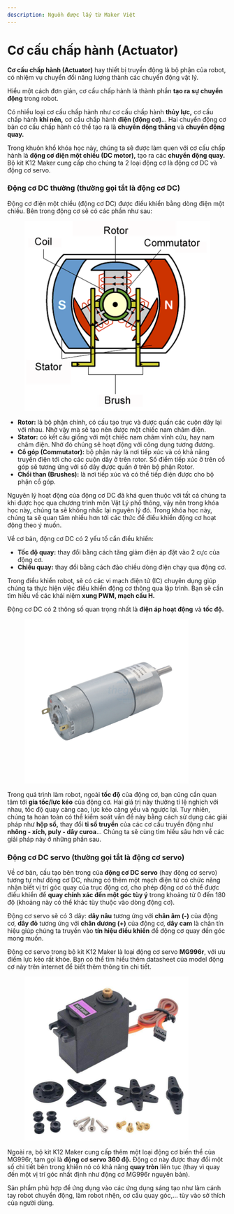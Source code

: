 ```yaml
---
description: Nguồn được lấy từ Maker Việt
---
```


# Cơ cấu chấp hành (Actuator)

**Cơ cấu chấp hành (Actuator)** hay thiết bị truyền động là bộ phận của robot, có nhiệm vụ chuyển đổi năng lượng thành các chuyển động vật lý.

Hiểu một cách đơn giản, cơ cấu chấp hành là thành phần **tạo ra sự chuyển động** trong robot.&#x20;

Có nhiều loại cơ cấu chấp hành như cơ cấu chấp hành **thủy lực,** cơ cấu chấp hành **khí nén,** cơ cấu chấp hành **điện (động cơ)**... Hai chuyển động cơ bản cơ cấu chấp hành có thể tạo ra là **chuyển động thẳng** và **chuyển động quay.**

Trong khuôn khổ khóa học này, chúng ta sẽ được làm quen với cơ cấu chấp hành là **động cơ điện một chiều (DC motor),** tạo ra các **chuyển động quay.** Bộ kit K12 Maker cung cấp cho chúng ta 2 loại động cơ là động cơ DC và động cơ servo.

### **Động cơ DC thường (thường gọi tắt là động cơ DC)**

Động cơ điện một chiều (động cơ DC) được điều khiển bằng dòng điện một chiều. Bên trong động cơ sẽ có các phần như sau:

<figure><img src=".gitbook/assets/dca.png" alt=""><figcaption></figcaption></figure>

* **Rotor:** là bộ phận chính, có cấu tạo trục và được quấn các cuộn dây lại với nhau. Nhờ vậy mà sẽ tạo nên được một chiếc nam châm điện.
* **Stator:** có kết cấu giống với một chiếc nam châm vĩnh cửu, hay nam châm điện. Nhờ đó chúng sẽ hoạt động với công dụng tương đương.
* **Cổ góp (Commutator):** bộ phận này là nơi tiếp xúc và có khả năng truyền điện tới cho các cuộn dây ở trên rotor. Số điểm tiếp xúc ở trên cổ góp sẽ tương ứng với số dây được quấn ở trên bộ phận Rotor.
* **Chổi than (Brushes):** là nơi tiếp xúc và có thể tiếp điện được cho bộ phận cổ góp.

Nguyên lý hoạt động của động cơ DC đã khá quen thuộc với tất cả chúng ta khi được học qua chương trình môn Vật Lý phổ thông, vậy nên trong khóa học này, chúng ta sẽ không nhắc lại nguyên lý đó. Trong khóa học này, chúng ta sẽ quan tâm nhiều hơn tới các thức để điều khiển động cơ hoạt động theo ý muốn.

Về cơ bản, động cơ DC có 2 yếu tố cần điều khiển:

* **Tốc độ quay:** thay đổi bằng cách tăng giảm điện áp đặt vào 2 cực của động cơ.&#x20;
* **Chiều quay:** thay đổi bằng cách đảo chiều dòng điện chạy qua động cơ.&#x20;

Trong điều khiển robot, sẽ có các vi mạch điện tử (IC) chuyên dụng giúp chúng ta thực hiện việc điều khiển động cơ thông qua lập trình. Bạn sẽ cần tìm hiểu về các khái niệm **xung PWM, mạch cầu H.**

Động cơ DC có 2 thông số quan trọng nhất là **điện áp hoạt động** và **tốc độ.**

<figure><img src=".gitbook/assets/DC555.jpg" alt="" width="375"><figcaption></figcaption></figure>

Trong quá trình làm robot, ngoài **tốc độ** của động cơ, bạn cũng cần quan tâm tới **gia tốc/lực kéo** của động cơ. Hai giá trị này thường tỉ lệ nghịch với nhau, tốc độ quay càng cao, lực kéo càng yếu và ngược lại. Tuy nhiên, chúng ta hoàn toàn có thể kiểm soát vấn đề này bằng cách sử dụng các giải pháp như **hộp số,** thay đổi **tỉ số truyền** của các cơ cấu truyền động như **nhông - xích, puly - dây curoa**... Chúng ta sẽ cùng tìm hiểu sâu hơn về các giải pháp này ở những phần sau.

### **Động cơ DC servo (thường gọi tắt là động cơ servo)**

Về cơ bản, cấu tạo bên trong của **động cơ DC servo** (hay động cơ servo) tương tự như động cơ DC, nhưng có thêm một mạch điện tử có chức năng nhận biết vị trí góc quay của trục động cơ, cho phép động cơ có thể được điều khiển để **quay chính xác đến một góc tùy ý** trong khoảng từ 0 đến 180 độ (khoảng này có thể khác tùy thuộc vào dòng động cơ).

Động cơ servo sẽ có 3 dây: **dây nâu** tương ứng với **chân âm (-)** của động cơ, **dây đỏ** tương ứng với **chân dương (+)** của động cơ, **dây cam** là chân tín hiệu giúp chúng ta truyền vào **tín hiệu điều khiển** để động cơ quay đến góc mong muốn.

Động cơ servo trong bộ kit K12 Maker là loại động cơ servo **MG996r**, với ưu điểm lực kéo rất khỏe. Bạn có thể tìm hiểu thêm datasheet của model động cơ này trên internet để biết thêm thông tin chi tiết.

<figure><img src=".gitbook/assets/mg996r.jpg" alt="" width="375"><figcaption></figcaption></figure>

Ngoài ra, bộ kit K12 Maker cung cấp thêm một loại động cơ biến thể của MG996r, tạm gọi là **động cơ servo 360 độ.** Động cơ này được thay đổi một số chi tiết bên trong khiến nó có khả năng **quay tròn** liên tục (thay vì quay đến một vị trí góc nhất định như động cơ MG996r nguyên bản).

Sản phẩm phù hợp để ứng dụng vào các ứng dụng sáng tạo như làm cánh tay robot chuyển động, làm robot nhện, cơ cấu quay góc,… tùy vào sở thích của người dùng.
